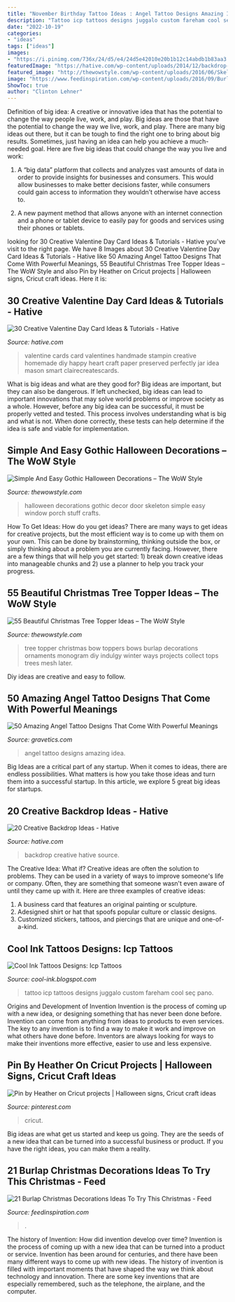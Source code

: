 ```yaml
---
title: "November Birthday Tattoo Ideas : Angel Tattoo Designs Amazing Idea"
description: "Tattoo icp tattoos designs juggalo custom fareham cool seç pano"
date: "2022-10-19"
categories:
- "ideas"
tags: ["ideas"]
images:
- "https://i.pinimg.com/736x/24/d5/e4/24d5e42010e20b1b12c14abdb1b83aa3.jpg"
featuredImage: "https://hative.com/wp-content/uploads/2014/12/backdrop-ideas/13-creative-backdrop-ideas.jpg"
featured_image: "http://thewowstyle.com/wp-content/uploads/2016/06/Skeleton-Gothic-Halloween-Decorations.jpg"
image: "https://www.feedinspiration.com/wp-content/uploads/2016/09/Burlap-christmas-decorations.jpg"
ShowToc: true
author: "Clinton Lehner"
---
```



Definition of big idea: A creative or innovative idea that has the potential to change the way people live, work, and play.
Big ideas are those that have the potential to change the way we live, work, and play. There are many big ideas out there, but it can be tough to find the right one to bring about big results. Sometimes, just having an idea can help you achieve a much-needed goal. Here are five big ideas that could change the way you live and work: 
1. A “big data” platform that collects and analyzes vast amounts of data in order to provide insights for businesses and consumers. This would allow businesses to make better decisions faster, while consumers could gain access to information they wouldn’t otherwise have access to.

2. A new payment method that allows anyone with an internet connection and a phone or tablet device to easily pay for goods and services using their phones or tablets.

	

		
looking for 30 Creative Valentine Day Card Ideas &amp; Tutorials - Hative you've visit to the right page. We have 8 Images about 30 Creative Valentine Day Card Ideas &amp; Tutorials - Hative like 50 Amazing Angel Tattoo Designs That Come With Powerful Meanings, 55 Beautiful Christmas Tree Topper Ideas – The WoW Style and also Pin by Heather on Cricut projects | Halloween signs, Cricut craft ideas. Here it is:
		
    
## 30 Creative Valentine Day Card Ideas &amp; Tutorials - Hative

<img loading=lazy src="https://hative.com/wp-content/uploads/2014/10/valentine-card-ideas/3-valentine-card-ideas.jpg" onerror="this.onerror=null;this.src='https://tse2.mm.bing.net/th?id=OIP.tPoAnvXMrCBjLFZomtbgxwHaF4&amp;pid=15.1';" alt="30 Creative Valentine Day Card Ideas &amp; Tutorials - Hative">

_Source: hative.com_

>valentine cards card valentines handmade stampin creative homemade diy happy heart craft paper preserved perfectly jar idea mason smart clairecreatescards. 

	

What is big ideas and what are they good for?
Big ideas are important, but they can also be dangerous. If left unchecked, big ideas can lead to important innovations that may solve world problems or improve society as a whole. However, before any big idea can be successful, it must be properly vetted and tested. This process involves understanding what is big and what is not. When done correctly, these tests can help determine if the idea is safe and viable for implementation.

    
## Simple And Easy Gothic Halloween Decorations – The WoW Style

<img loading=lazy src="http://thewowstyle.com/wp-content/uploads/2016/06/Skeleton-Gothic-Halloween-Decorations.jpg" onerror="this.onerror=null;this.src='https://tse1.mm.bing.net/th?id=OIP.ES67yB2yk8lPAxvAXqzr0AHaKl&amp;pid=15.1';" alt="Simple And Easy Gothic Halloween Decorations – The WoW Style">

_Source: thewowstyle.com_

>halloween decorations gothic decor door skeleton simple easy window porch stuff crafts. 

	

How To Get Ideas: How do you get ideas?
There are many ways to get ideas for creative projects, but the most efficient way is to come up with them on your own. This can be done by brainstorming, thinking outside the box, or simply thinking about a problem you are currently facing. However, there are a few things that will help you get started: 1) break down creative ideas into manageable chunks and 2) use a planner to help you track your progress.

    
## 55 Beautiful Christmas Tree Topper Ideas – The WoW Style

<img loading=lazy src="http://thewowstyle.com/wp-content/uploads/2014/11/2413.jpg" onerror="this.onerror=null;this.src='https://tse3.mm.bing.net/th?id=OIP.8HRExZ_eiz1f4Uyr4GKtlwHaJ4&amp;pid=15.1';" alt="55 Beautiful Christmas Tree Topper Ideas – The WoW Style">

_Source: thewowstyle.com_

>tree topper christmas bow toppers bows burlap decorations ornaments monogram diy indulgy winter ways projects collect tops trees mesh later. 

	

Diy ideas are creative and easy to follow.

    
## 50 Amazing Angel Tattoo Designs That Come With Powerful Meanings

<img loading=lazy src="https://www.gravetics.com/wp-content/uploads/2017/07/Rare-Angel-Baby-Tattoo-Idea.jpg" onerror="this.onerror=null;this.src='https://tse2.mm.bing.net/th?id=OIP.3w8kxHn7_dwAb2xNTJKfSAHaJ4&amp;pid=15.1';" alt="50 Amazing Angel Tattoo Designs That Come With Powerful Meanings">

_Source: gravetics.com_

>angel tattoo designs amazing idea. 

	

Big Ideas are a critical part of any startup. When it comes to ideas, there are endless possibilities. What matters is how you take those ideas and turn them into a successful startup. In this article, we explore 5 great big ideas for startups.

    
## 20 Creative Backdrop Ideas - Hative

<img loading=lazy src="https://hative.com/wp-content/uploads/2014/12/backdrop-ideas/13-creative-backdrop-ideas.jpg" onerror="this.onerror=null;this.src='https://tse4.mm.bing.net/th?id=OIP.30TQtWJv_dQS9QMxjyZyHQHaLH&amp;pid=15.1';" alt="20 Creative Backdrop Ideas - Hative">

_Source: hative.com_

>backdrop creative hative source. 

	

The Creative Idea: What if?
Creative ideas are often the solution to problems. They can be used in a variety of ways to improve someone's life or company. Often, they are something that someone wasn't even aware of until they came up with it. Here are three examples of creative ideas: 
1. A business card that features an original painting or sculpture. 
2. Adesigned shirt or hat that spoofs popular culture or classic designs. 
3. Customized stickers, tattoos, and piercings that are unique and one-of-a-kind.

    
## Cool Ink Tattoos Designs: Icp Tattoos

<img loading=lazy src="http://1.bp.blogspot.com/-3vpU4VcAbVM/UQZZlHqON6I/AAAAAAAAN4s/ZGS85rUYQyU/s1600/icp-custom-design-tattoo.jpg" onerror="this.onerror=null;this.src='https://tse2.mm.bing.net/th?id=OIP.4zZ3RvQAcEomy7Xc_aesegHaLD&amp;pid=15.1';" alt="Cool Ink Tattoos Designs: Icp Tattoos">

_Source: cool-ink.blogspot.com_

>tattoo icp tattoos designs juggalo custom fareham cool seç pano. 

	

Origins and Development of Invention
Invention is the process of coming up with a new idea, or designing something that has never been done before. Invention can come from anything from ideas to products to even services. The key to any invention is to find a way to make it work and improve on what others have done before. Inventors are always looking for ways to make their inventions more effective, easier to use and less expensive.

    
## Pin By Heather On Cricut Projects | Halloween Signs, Cricut Craft Ideas

<img loading=lazy src="https://i.pinimg.com/736x/24/d5/e4/24d5e42010e20b1b12c14abdb1b83aa3.jpg" onerror="this.onerror=null;this.src='https://tse4.mm.bing.net/th?id=OIP.ILOCvT97VzYxzVnVi5lK4AHaJ4&amp;pid=15.1';" alt="Pin by Heather on Cricut projects | Halloween signs, Cricut craft ideas">

_Source: pinterest.com_

>cricut. 

	

Big ideas are what get us started and keep us going. They are the seeds of a new idea that can be turned into a successful business or product. If you have the right ideas, you can make them a reality.

    
## 21 Burlap Christmas Decorations Ideas To Try This Christmas - Feed

<img loading=lazy src="https://www.feedinspiration.com/wp-content/uploads/2016/09/Burlap-christmas-decorations.jpg" onerror="this.onerror=null;this.src='https://tse4.mm.bing.net/th?id=OIP.NkA6UCL6YEa1qs2nq1xBnQHaLG&amp;pid=15.1';" alt="21 Burlap Christmas Decorations Ideas To Try This Christmas - Feed">

_Source: feedinspiration.com_

>. 

	

The history of Invention: How did invention develop over time?
Invention is the process of coming up with a new idea that can be turned into a product or service. Invention has been around for centuries, and there have been many different ways to come up with new ideas. The history of invention is filled with important moments that have shaped the way we think about technology and innovation. There are some key inventions that are especially remembered, such as the telephone, the airplane, and the computer.

